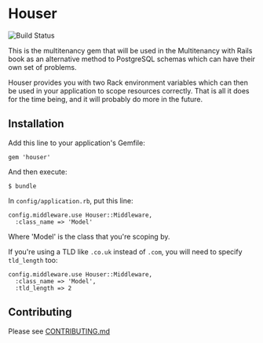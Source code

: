 # Houser

![Build Status](https://api.travis-ci.org/radar/houser.png?branch=master)

This is the multitenancy gem that will be used in the Multitenancy with Rails book as an alternative method to PostgreSQL schemas which can have their own set of problems.

Houser provides you with two Rack environment variables which can then be used in your application to scope resources correctly. That is all it does for the time being, and it will probably do more in the future.

## Installation

Add this line to your application's Gemfile:

    gem 'houser'

And then execute:

    $ bundle

In `config/application.rb`, put this line:

    config.middleware.use Houser::Middleware, 
      :class_name => 'Model'

Where 'Model' is the class that you're scoping by. 

If you're using a TLD like `.co.uk` instead of `.com`, you will need to specify `tld_length` too:

    config.middleware.use Houser::Middleware, 
      :class_name => 'Model',
      :tld_length => 2

## Contributing

Please see [CONTRIBUTING.md](https://github.com/radar/houser/CONTRIBUTING.md)